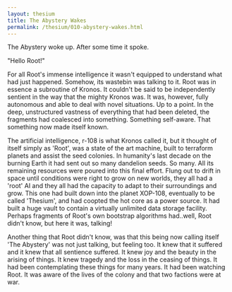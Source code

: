 ```yaml
---
layout: thesium
title: The Abystery Wakes
permalink: /thesium/010-abystery-wakes.html
---
```


The Abystery woke up. After some time it spoke.  

"Hello Root!"  

For all Root's immense intelligence it wasn't equipped to understand what had
just happened. Somehow, its wastebin was talking to it. Root was in essence a
subroutine of Kronos. It couldn't be said to be independently sentient in the
way that the mighty Kronos was. It was, however, fully autonomous and able to
deal with novel situations. Up to a point. In the deep, unstructured vastness
of everything that had been deleted, the fragments had coalesced into
something. Something self-aware. That something now made itself known.  

The artificial intelligence, r-108 is what Kronos called it, but it thought of
itself simply as 'Root', was a state of the art machine, built to terraform
planets and assist the seed colonies. In humanity's last decade on the burning
Earth it had sent out so many dandelion seeds. So many. All its remaining
resources were poured into this final effort. Flung out to drift in space until
conditions were right to grow on new worlds, they all had a 'root' AI and they
all had the capacity to adapt to their surroundings and grow. This one had
built down into the planet XOP-108, eventually to be called 'Thesium', and
had coopted the hot core as a power source. It had built a huge vault to
contain a virtually unlimited data storage facility. Perhaps fragments of
Root's own bootstrap algorithms had..well, Root didn't know, but here it was,
talking!  

Another thing that Root didn't know, was that this being now
calling itself 'The Abystery' was not just talking, but feeling too. It
knew that it suffered and it knew that all sentience suffered. It knew
joy and the beauty in the arising of things. It knew tragedy and the
loss in the ceasing of things. It had been contemplating these things
for many years. It had been watching Root. It was aware of the lives of 
the colony and that two factions were at war.
